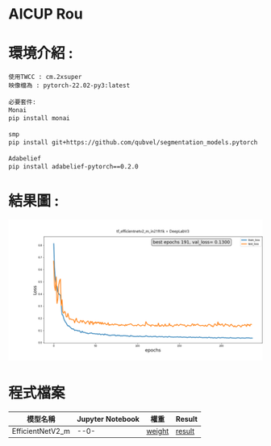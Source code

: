 # AICUP Rou


# 環境介紹 : 
```
使用TWCC : cm.2xsuper
映像檔為 : pytorch-22.02-py3:latest

必要套件:
Monai
pip install monai

smp
pip install git+https://github.com/qubvel/segmentation_models.pytorch

Adabelief
pip install adabelief-pytorch==0.2.0
```

# 結果圖 : 
![Result](https://github.com/rhinope/aicup_rou/blob/main/DataParallel%20%2B%20tf_efficientnetv2_m_in21ft1k_ver3__Train_Test_loss.png)



# 程式檔案

模型名稱|Jupyter Notebook|權重|Result|
--|--|--|--|
EfficientNetV2_m|--0-|[weight](https://drive.google.com/file/d/1PRl_sLD4p6T1HNPD57duAMfKOjaWyWb0/view?usp=sharing)|[result](https://github.com/rhinope/aicup_rou/blob/main/output.zip)|



